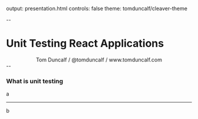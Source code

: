output: presentation.html
controls: false
theme: tomduncalf/cleaver-theme

--

# Unit Testing React Applications
<center>Tom Duncalf / @tomduncalf / www.tomduncalf.com</center>
--

### What is unit testing

a

---

b
